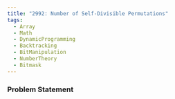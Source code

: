 ```yaml
---
title: "2992: Number of Self-Divisible Permutations"
tags:
  - Array
  - Math
  - DynamicProgramming
  - Backtracking
  - BitManipulation
  - NumberTheory
  - Bitmask
---
```

### Problem Statement


